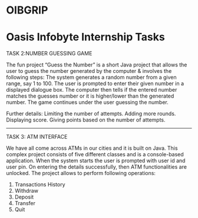 # OIBGRIP 
# Oasis Infobyte Internship Tasks

TASK 2:NUMBER GUESSING GAME

The fun project “Guess the Number” is a short Java project that allows the user to guess the number generated by the computer & involves the following steps:
The system generates a random number from a given range, say 1 to 100.
The user is prompted to enter their given number in a displayed dialogue box.
The computer then tells if the entered number matches the guesses number or it is higher/lower than the generated number.
The game continues under the user guessing the number.

Further details:
Limiting the number of attempts.
Adding more rounds.
Displaying score.
Giving points based on the number of attempts.





______________________________________________________________________________________________________

TASK 3: ATM INTERFACE

We have all come across ATMs in our cities and it is built on Java. This complex project consists of
five different classes and is a console-based application. When the system starts the user is
prompted with user id and user pin. On entering the details successfully, then ATM functionalities
are unlocked. The project allows to perform following operations:

1. Transactions History
2. Withdraw
3. Deposit
4. Transfer
5. Quit
